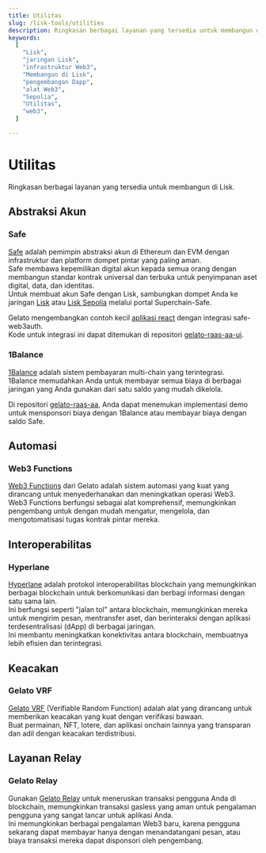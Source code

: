 ```yaml
---
title: Utilitas  
slug: /lisk-tools/utilities  
description: Ringkasan berbagai layanan yang tersedia untuk membangun di Lisk.  
keywords:  
  [  
    "Lisk",  
    "jaringan Lisk",  
    "infrastruktur Web3",  
    "Membangun di Lisk",  
    "pengembangan Dapp",  
    "alat Web3",  
    "Sepolia",  
    "Utilitas",  
    "web3",  
  ]  

---
```


# Utilitas

Ringkasan berbagai layanan yang tersedia untuk membangun di Lisk.

## Abstraksi Akun

### Safe
[Safe](https://docs.safe.global) adalah pemimpin abstraksi akun di Ethereum dan EVM dengan infrastruktur dan platform dompet pintar yang paling aman.  
Safe membawa kepemilikan digital akun kepada semua orang dengan membangun standar kontrak universal dan terbuka untuk penyimpanan aset digital, data, dan identitas.  
Untuk membuat akun Safe dengan Lisk, sambungkan dompet Anda ke jaringan [Lisk](https://safe.optimism.io/welcome?chain=lisk) atau [Lisk Sepolia](https://safe.optimism.io/welcome?chain=lisksep) melalui portal Superchain-Safe.

Gelato mengembangkan contoh kecil [aplikasi react](https://gelato-raas-aa.web.app/) dengan integrasi safe-web3auth.  
Kode untuk integrasi ini dapat ditemukan di repositori [gelato-raas-aa-ui](https://github.com/gelatodigital/gelato-raas-aa-ui).

### 1Balance

[1Balance](https://docs.gelato.network/web3-services/1balance) adalah sistem pembayaran multi-chain yang terintegrasi.  
1Balance memudahkan Anda untuk membayar semua biaya di berbagai jaringan yang Anda gunakan dari satu saldo yang mudah dikelola.

Di repositori [gelato-raas-aa](https://github.com/gelatodigital/gelato-raas-aa), Anda dapat menemukan implementasi demo untuk mensponsori biaya dengan 1Balance atau membayar biaya dengan saldo Safe.

## Automasi

### Web3 Functions

[Web3 Functions](https://www.gelato.network/web3-functions) dari Gelato adalah sistem automasi yang kuat yang dirancang untuk menyederhanakan dan meningkatkan operasi Web3.  
Web3 Functions berfungsi sebagai alat komprehensif, memungkinkan pengembang untuk dengan mudah mengatur, mengelola, dan mengotomatisasi tugas kontrak pintar mereka.

## Interoperabilitas

### Hyperlane

[Hyperlane](https://hyperlane.xyz/) adalah protokol interoperabilitas blockchain yang memungkinkan berbagai blockchain untuk berkomunikasi dan berbagi informasi dengan satu sama lain.  
Ini berfungsi seperti "jalan tol" antara blockchain, memungkinkan mereka untuk mengirim pesan, mentransfer aset, dan berinteraksi dengan aplikasi terdesentralisasi (dApp) di berbagai jaringan.  
Ini membantu meningkatkan konektivitas antara blockchain, membuatnya lebih efisien dan terintegrasi.

## Keacakan

### Gelato VRF

[Gelato VRF](https://www.gelato.network/vrf) (Verifiable Random Function) adalah alat yang dirancang untuk memberikan keacakan yang kuat dengan verifikasi bawaan.  
Buat permainan, NFT, lotere, dan aplikasi onchain lainnya yang transparan dan adil dengan keacakan terdistribusi.

## Layanan Relay

### Gelato Relay

Gunakan [Gelato Relay](https://www.gelato.network/relay) untuk meneruskan transaksi pengguna Anda di blockchain, memungkinkan transaksi gasless yang aman untuk pengalaman pengguna yang sangat lancar untuk aplikasi Anda.  
Ini memungkinkan berbagai pengalaman Web3 baru, karena pengguna sekarang dapat membayar hanya dengan menandatangani pesan, atau biaya transaksi mereka dapat disponsori oleh pengembang.

